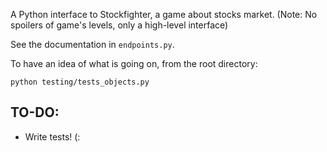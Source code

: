 A Python interface to Stockfighter, a game about stocks market.
(Note: No spoilers of game's levels, only a high-level interface)

See the documentation in `endpoints.py`.

To have an idea of what is going on, from the root directory:
```
python testing/tests_objects.py
```

## TO-DO:
* Write tests! (:
